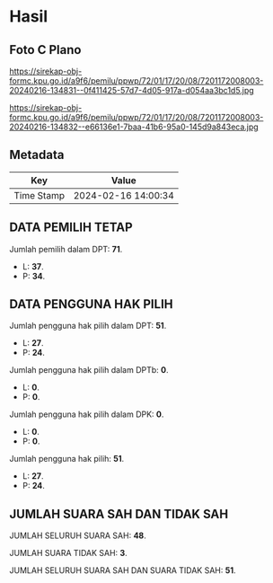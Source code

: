 # Hasil

## Foto C Plano

https://sirekap-obj-formc.kpu.go.id/a9f6/pemilu/ppwp/72/01/17/20/08/7201172008003-20240216-134831--0f411425-57d7-4d05-917a-d054aa3bc1d5.jpg

https://sirekap-obj-formc.kpu.go.id/a9f6/pemilu/ppwp/72/01/17/20/08/7201172008003-20240216-134832--e66136e1-7baa-41b6-95a0-145d9a843eca.jpg


## Metadata

| Key        | Value               |
| ---------- | ------------------- |
| Time Stamp | 2024-02-16 14:00:34 |


## DATA PEMILIH TETAP

Jumlah pemilih dalam DPT: **71**.
 * L: **37**.
 * P: **34**.

## DATA PENGGUNA HAK PILIH

Jumlah pengguna hak pilih dalam DPT: **51**.
 * L: **27**.
 * P: **24**.

Jumlah pengguna hak pilih dalam DPTb: **0**.
 * L: **0**.
 * P: **0**.

Jumlah pengguna hak pilih dalam DPK: **0**.
 * L: **0**.
 * P: **0**.

Jumlah pengguna hak pilih: **51**.
 * L: **27**.
 * P: **24**.

## JUMLAH SUARA SAH DAN TIDAK SAH

JUMLAH SELURUH SUARA SAH: **48**.

JUMLAH SUARA TIDAK SAH: **3**.

JUMLAH SELURUH SUARA SAH DAN SUARA TIDAK SAH: **51**.


